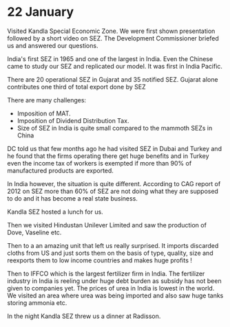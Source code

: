 # 22 January

Visited Kandla Special Economic Zone. We were first shown presentation followed by a short video on SEZ. The Development Commissioner briefed us and answered our questions.

India's first SEZ in 1965 and one of the largest in India. Even the Chinese came to study our SEZ and replicated our model. It was first in India Pacific.

There are 20 operational SEZ in Gujarat and 35 notified SEZ. Gujarat alone contributes one third of total export done by SEZ

There are many challenges:

- Imposition of MAT.
- Imposition of Dividend Distribution Tax.
- Size of SEZ in India is quite small compared to the mammoth SEZs in China

DC told us that few months ago he had visited SEZ in Dubai and Turkey and he found that the firms operating there get huge benefits and in Turkey even the income tax of workers is exempted if more than 90% of manufactured products are exported.

  

In India however, the situation is quite different. According to CAG report of 2012 on SEZ more than 60% of SEZ are not doing what they are supposed to do and it has become a real state business.

  

Kandla SEZ hosted a lunch for us.

  

Then we visited Hindustan Unilever Limited and saw the production of Dove, Vaseline etc.

  

Then to a an amazing unit that left us really surprised. It imports discarded cloths from US and just sorts them on the basis of type, quality, size and reexports them to low income countries and makes huge profits !

  

Then to IFFCO which is the largest fertilizer firm in India. The fertilizer industry in India is reeling under huge debt burden as subsidy has not been given to companies yet. The prices of urea in India is lowest in the world. We visited an area where urea was being imported and also saw huge tanks storing ammonia etc.

  

In the night Kandla SEZ threw us a dinner at Radisson.